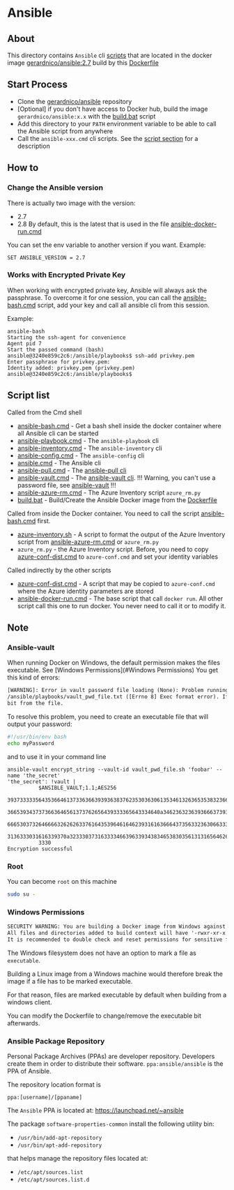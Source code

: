 # Ansible


## About
This directory contains `Ansible` cli [scripts](#script-list) that are located in the docker image [gerardnico/ansible:2.7](https://hub.docker.com/r/gerardnico/ansible/) build by this [Dockerfile](2.7/Dockerfile)


## Start Process

  * Clone the [gerardnico/ansible](https://github.com/gerardnico/ansible) repository 
  * [Optional] if you don't have access to Docker hub, build the image `gerardnico/ansible:x.x` with the [build.bat](build.bat) script
  * Add this directory to your `PATH` environment variable to be able to call the Ansible script from anywhere
  * Call the `ansible-xxx.cmd` cli scripts. See the [script section](#script-list) for a description
  


## How to

### Change the Ansible version

There is actually two image with the version:
  * 2.7
  * 2.8
By default, this is the latest that is used in the file [ansible-docker-run.cmd](ansible-docker-run.cmd)

You can set the env variable to another version if you want. Example:

```dos
SET ANSIBLE_VERSION = 2.7
```

### Works with Encrypted Private Key

When working with encrypted private key, Ansible will always ask the passphrase.
To overcome it for one session, you can call the [ansible-bash.cmd](ansible-bash.cmd) script, add your key and call all ansible cli from this session.

Example:
 
```dos 
ansible-bash
Starting the ssh-agent for convenience
Agent pid 7
Start the passed command (bash)
ansible@3240e859c2c6:/ansible/playbooks$ ssh-add privkey.pem
Enter passphrase for privkey.pem:
Identity added: privkey.pem (privkey.pem)
ansible@3240e859c2c6:/ansible/playbooks$
```

## Script list

Called from the Cmd shell

  * [ansible-bash.cmd](ansible-bash.cmd) - Get a bash shell inside the docker container where all Ansible cli can be started
  * [ansible-playbook.cmd](ansible-playbook.cmd) - The `ansible-playbook` cli
  * [ansible-inventory.cmd](ansible-inventory.cmd) - The `ansible-inventory` cli
  * [ansible-config.cmd](ansible-config.cmd) - The `ansible-config` cli
  * [ansible.cmd](ansible.cmd) - The Ansible cli
  * [ansible-pull.cmd](ansible-pull.cmd) - The [ansible-pull cli](https://docs.ansible.com/ansible/latest/cli/ansible-pull.html)
  * [ansible-vault.cmd](ansible-vault.cmd) - The [ansible-vault cli](https://docs.ansible.com/ansible/latest/user_guide/vault.html). !!! Warning, you can't use a password file, see [ansible-vault](#ansible-vault) !!!
  * [ansible-azure-rm.cmd](ansible-azure-rm.cmd) - The Azure Inventory script `azure_rm.py`
  * [build.bat](build.bat) - Build/Create the Ansible Docker image from the [Dockerfile](2.7/Dockerfile)

Called from inside the Docker container. You need to call the script [ansible-bash.cmd](ansible-bash.cmd) first.

  * [azure-inventory.sh](azure-inventory.sh) - A script to format the output of the Azure Inventory script from [ansible-azure-rm.cmd](ansible-azure-rm.cmd) or `azure_rm.py`
  * `azure_rm.py` -  the Azure Inventory script. Before, you need to copy [azure-conf-dist.cmd](azure-conf-dist.cmd) to `azure-conf.cmd` and set your identity variables

Called indirectly by the other scripts

  * [azure-conf-dist.cmd](azure-conf-dist.cmd) - A script that may be copied to `azure-conf.cmd` where the Azure identity parameters are stored
  * [ansible-docker-run.cmd](ansible-docker-run.cmd) - The base script that call `docker run`. All other script call this one to run docker. You never need to call it or to modify it.

## Note


### Ansible-vault

When running Docker on Windows, the default permission makes the files executable. See [Windows Permissions](#Windows Permissions)
You get this kind of errors:

```txt
[WARNING]: Error in vault password file loading (None): Problem running vault password script
/ansible/playbooks/vault_pwd_file.txt ([Errno 8] Exec format error). If this is not a script, remove the executable
bit from the file.
```

To resolve this problem, you need to create an executable file that will output your password:
```bash 
#!/usr/bin/env bash
echo myPassword
```
and to use it in your command line

```dos
ansible-vault encrypt_string --vault-id vault_pwd_file.sh 'foobar' --name 'the_secret'
'the_secret': !vault |
          $ANSIBLE_VAULT;1.1;AES256
          39373333356435366461373363663939363837623530363061353461326365353832366363363439
          3665393437373663646561373762656439333365643334640a346236323639366637393937666134
          66653037326466663262626337616435396461646239316163666437356332363066333935376364
          3136333031616339370a323330373163333466396339343834653830356131316564626636663332
          3330
Encryption successful
```

 
### Root

You can become `root` on this machine

```bash
sudo su -
```

### Windows Permissions

```txt
SECURITY WARNING: You are building a Docker image from Windows against a non-Windows Docker host. 
All files and directories added to build context will have '-rwxr-xr-x' permissions. 
It is recommended to double check and reset permissions for sensitive files and directories.
```

The Windows filesystem does not have an option to mark a file as `executable`.

Building a Linux image from a Windows machine would therefore break the image 
if a file has to be marked executable.

For that reason, files are marked executable by default when building from a windows client. 

You can modify the Dockerfile to change/remove the executable bit afterwards.

### Ansible Package Repository

Personal Package Archives (PPAs) are developer repository. Developers create them in order to distribute their software. 
`ppa:ansible/ansible` is the PPA of Ansible.   

The repository location format is 

```
ppa:[username]/[ppaname]
```

The `Ansible` PPA is located at: https://launchpad.net/~ansible

The package `software-properties-common` install the following utility bin:
  
  * `/usr/bin/add-apt-repository`
  * `/usr/bin/apt-add-repository`

that helps manage the repository files located at:
  
  * `/etc/apt/sources.list`
  * `/etc/apt/sources.list.d`
  
 